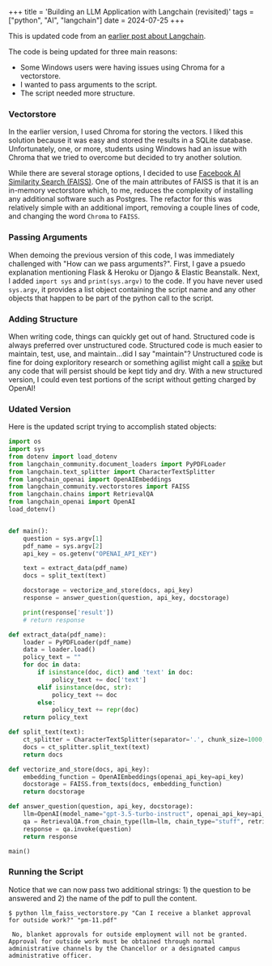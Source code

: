 +++
title = 'Building an LLM Application with Langchain (revisited)'
tags = ["python", "AI", "langchain"]
date = 2024-07-25
+++

This is updated code from an [earlier post about Langchain](https://blog.agilephd.com/posts/llm_langchain/).

The code is being updated for three main reasons:
- Some Windows users were having issues using Chroma for a vectorstore.
- I wanted to pass arguments to the script.
- The script needed more structure.

### Vectorstore

In the earlier version, I used Chroma for storing the vectors.  I liked this solution because it was easy and stored the results in a SQLite database.  Unfortunately, one, or more, students using Windows had an issue with Chroma that we tried to overcome but decided to try another solution.

While there are several storage options, I decided to use [Facebook AI Similarity Search (FAISS)](https://python.langchain.com/v0.2/docs/integrations/vectorstores/faiss/).  One of the main attributes of FAISS is that it is an in-memory vectorstore which, to me, reduces the complexity of installing any additional software such as Postgres.  The refactor for this was relatively simple with an additional import, removing a couple lines of code, and changing the word `Chroma` to `FAISS`.

### Passing Arguments

When demoing the previous version of this code, I was immediately challenged with "How can we pass arguments?".  First, I gave a psuedo explanation mentioning Flask & Heroku or Django & Elastic Beanstalk.  Next, I added `import sys` and `print(sys.argv)` to the code.  If you have never used `sys.argv`, it provides a list object containing the script name and any other objects that happen to be part of the python call to the script.

### Adding Structure

When writing code, things can quickly get out of hand.  Structured code is always preferred over unstructured code.  Structured code is much easier to maintain, test, use, and maintain...did I say "maintain"?  Unstructured code is fine for doing exploritory research or something agilist might call a [spike](https://scaledagileframework.com/spikes/) but any code that will persist should be kept tidy and dry.  With a new structured version, I could even test portions of the script without getting charged by OpenAI!

### Udated Version

Here is the updated script trying to accomplish stated objects:

```python
import os
import sys
from dotenv import load_dotenv
from langchain_community.document_loaders import PyPDFLoader
from langchain.text_splitter import CharacterTextSplitter
from langchain_openai import OpenAIEmbeddings
from langchain_community.vectorstores import FAISS
from langchain.chains import RetrievalQA
from langchain_openai import OpenAI
load_dotenv()


def main():
    question = sys.argv[1]
    pdf_name = sys.argv[2]
    api_key = os.getenv("OPENAI_API_KEY")

    text = extract_data(pdf_name)
    docs = split_text(text)

    docstorage = vectorize_and_store(docs, api_key)
    response = answer_question(question, api_key, docstorage)

    print(response['result'])
    # return response

def extract_data(pdf_name):
    loader = PyPDFLoader(pdf_name)
    data = loader.load()
    policy_text = ""
    for doc in data:
        if isinstance(doc, dict) and 'text' in doc:
            policy_text += doc['text']
        elif isinstance(doc, str):
            policy_text += doc
        else:
            policy_text += repr(doc)
    return policy_text

def split_text(text):
    ct_splitter = CharacterTextSplitter(separator='.', chunk_size=1000, chunk_overlap=200)
    docs = ct_splitter.split_text(text)
    return docs

def vectorize_and_store(docs, api_key):
    embedding_function = OpenAIEmbeddings(openai_api_key=api_key)
    docstorage = FAISS.from_texts(docs, embedding_function)
    return docstorage

def answer_question(question, api_key, docstorage):
    llm=OpenAI(model_name="gpt-3.5-turbo-instruct", openai_api_key=api_key)
    qa = RetrievalQA.from_chain_type(llm=llm, chain_type="stuff", retriever=docstorage.as_retriever())          
    response = qa.invoke(question)
    return response

main()

```

### Running the Script

Notice that we can now pass two additional strings: 1) the question to be answered and 2) the name of the pdf to pull the content. 

```
$ python llm_faiss_vectorstore.py "Can I receive a blanket approval for outside work?" "pm-11.pdf"
```
```
 No, blanket approvals for outside employment will not be granted. Approval for outside work must be obtained through normal administrative channels by the Chancellor or a designated campus administrative officer. 
 ```

